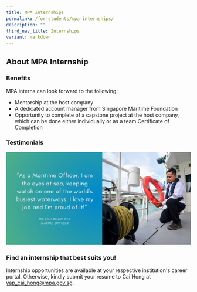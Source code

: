 ```yaml
---
title: MPA Internships
permalink: /for-students/mpa-internships/
description: ""
third_nav_title: Internships
variant: markdown
---
```

## About MPA Internship

### Benefits
MPA interns can look forward to the following:

* Mentorship at the host company
* A dedicated account manager from Singapore Maritime Foundation
* Opportunity to complete of a capstone project at the host company, which can be done either individually or as a team
Certificate of Completion

### Testimonials
![](/images/sample%20profiling%20quote.jpeg)

### Find an internship that best suits you!
Internship opportunities are available at your respective institution's career portal. Otherwise, kindly submit your resume to Cai Hong at yap_cai_hong@mpa.gov.sg.